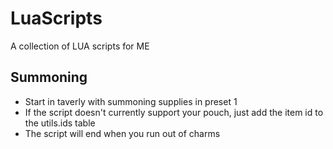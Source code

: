 # LuaScripts
A collection of LUA scripts for ME


## Summoning
* Start in taverly with summoning supplies in preset 1
* If the script doesn't currently support your pouch, just add the item id to the utils.ids table
* The script will end when you run out of charms 
